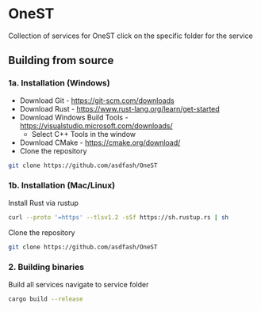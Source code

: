# OneST

Collection of services for OneST
click on the specific folder for the service

## Building from source

### 1a. Installation (Windows)

- Download Git - <https://git-scm.com/downloads>
- Download Rust - <https://www.rust-lang.org/learn/get-started>
- Download Windows Build Tools - <https://visualstudio.microsoft.com/downloads/>  
  - Select C++ Tools in the window  
- Download CMake - <https://cmake.org/download/>  
- Clone the repository

```bash
git clone https://github.com/asdfash/OneST
```

### 1b. Installation (Mac/Linux)

Install Rust via rustup

```bash
curl --proto '=https' --tlsv1.2 -sSf https://sh.rustup.rs | sh
```

Clone the repository

```bash
git clone https://github.com/asdfash/OneST
```

### 2. Building binaries

Build all services
navigate to service folder

```bash
cargo build --release
```
